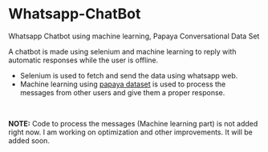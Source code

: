 # Whatsapp-ChatBot
Whatsapp Chatbot using machine learning, Papaya Conversational Data Set

<P> A chatbot is made using selenium and machine learning to reply with automatic responses while the user is offline.
  <br>
  <ul>
    <li> Selenium is used to fetch and send the data using whatsapp web.</li>
    <li> Machine learning using <a href="https://data.mendeley.com/" target="_blank">papaya dataset</a> is used to process the messages from other users and give them a proper response. </li>
   
  </ul>
  <br>
 
  <b>NOTE:</b>  Code to process the messages (Machine learning part) is not added right now. I am working on optimization and other improvements. It will be added soon. 
